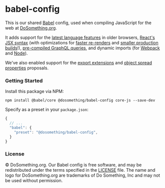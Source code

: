 # babel-config

This is our shared [Babel](http://babeljs.io) config, used when compiling JavaScript for the web at [DoSomething.org](https://www.dosomething.org/).

It adds support for the [latest language features](https://babeljs.io/docs/en/babel-preset-env) in older browsers, [React's JSX syntax](https://babeljs.io/docs/en/babel-preset-react) (with optimizations for [faster re-renders](https://babeljs.io/docs/en/babel-plugin-transform-react-constant-elements) and [smaller production builds](https://github.com/oliviertassinari/babel-plugin-transform-react-remove-prop-types)!), [pre-compiled GraphQL queries](https://www.apollographql.com/docs/react/recipes/babel#using-babel-plugin-graphql-tag), and dynamic imports (for [Webpack](https://babeljs.io/docs/en/babel-plugin-syntax-dynamic-import) and [Node](https://github.com/airbnb/babel-plugin-dynamic-import-node)).

We've also enabled support for the [export extensions](https://github.com/babel/babel/tree/master/packages/babel-plugin-transform-export-extensions) and [object spread properties](https://github.com/babel/babel/tree/master/packages/babel-plugin-transform-object-rest-spread) proposals.

### Getting Started
Install this package via NPM: 

```
npm install @babel/core @dosomething/babel-config core-js --save-dev
```

Specify as a preset in your `package.json`:

```js
{
  // ...
  "babel": {
    "preset": "@dosomething/babel-config",
  }
}
```

### License
&copy; DoSomething.org. Our Babel config is free software, and may be redistributed under the
terms specified in the [LICENSE](https://github.com/DoSomething/babel-config/blob/master/LICENSE) file. The
name and logo for DoSomething.org are trademarks of Do Something, Inc and may not be used without permission.
